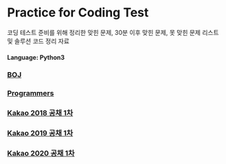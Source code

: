 # Practice for Coding Test
코딩 테스트 준비를 위해 정리한 맞힌 문제, 30분 이후 맞힌 문제, 못 맞힌 문제 리스트 및 솔루션 코드 정리 자료

#### Language: Python3

### [BOJ](https://www.acmicpc.net/)

### [Programmers](https://programmers.co.kr/)

### [Kakao 2018 공채 1차](https://tech.kakao.com/2017/09/27/kakao-blind-recruitment-round-1/)

### [Kakao 2019 공채 1차](https://tech.kakao.com/2018/09/21/kakao-blind-recruitment-for2019-round-1/)

### [Kakao 2020 공채 1차](https://tech.kakao.com/2019/10/02/kakao-blind-recruitment-2020-round1/)

